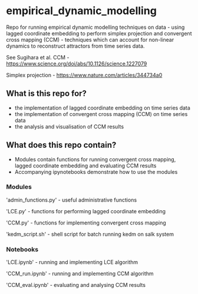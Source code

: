 # empirical_dynamic_modelling
Repo for running empirical dynamic modelling techniques on data - using lagged coordinate embedding to perform simplex projection and convergent cross mapping (CCM) - techniques which can account for non-linear dynamics to reconstruct attractors from time series data. 

See Sugihara et al. 
CCM - https://www.science.org/doi/abs/10.1126/science.1227079

Simplex projection - https://www.nature.com/articles/344734a0

## What is this repo for?
* the implementation of lagged coordinate embedding on time series data
* the implementation of convergent cross mapping (CCM) on time series data
* the analysis and visualisation of CCM results 

## What does this repo contain?
* Modules contain functions for running convergent cross mapping, lagged coordinate embedding and evaluating CCM results
* Accompanying ipynotebooks demonstrate how to use the modules

### Modules
'admin_functions.py' - useful administrative functions 

'LCE.py' - functions for performing lagged coordinate embedding

'CCM.py' - functions for implementing convergent cross mapping

'kedm_script.sh' - shell script for batch running kedm on salk system

### Notebooks

'LCE.ipynb' - running and implementing LCE algorithm

'CCM_run.ipynb' - running and implementing CCM algorithm

'CCM_eval.ipynb' - evaluating and analysing CCM results






